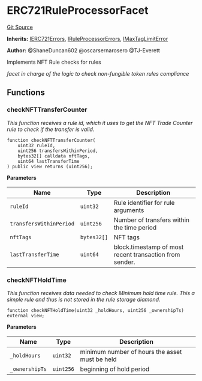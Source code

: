 # ERC721RuleProcessorFacet
[Git Source](https://github.com/thrackle-io/tron/blob/81964a0e15d7593cfe172486fd6691a89432c332/src/economic/ruleProcessor/ERC721RuleProcessorFacet.sol)

**Inherits:**
[IERC721Errors](/src/interfaces/IErrors.sol/interface.IERC721Errors.md), [IRuleProcessorErrors](/src/interfaces/IErrors.sol/interface.IRuleProcessorErrors.md), [IMaxTagLimitError](/src/interfaces/IErrors.sol/interface.IMaxTagLimitError.md)

**Author:**
@ShaneDuncan602 @oscarsernarosero @TJ-Everett

Implements NFT Rule checks for rules

*facet in charge of the logic to check non-fungible token rules compliance*


## Functions
### checkNFTTransferCounter

*This function receives a rule id, which it uses to get the NFT Trade Counter rule to check if the transfer is valid.*


```solidity
function checkNFTTransferCounter(
    uint32 ruleId,
    uint256 transfersWithinPeriod,
    bytes32[] calldata nftTags,
    uint64 lastTransferTime
) public view returns (uint256);
```
**Parameters**

|Name|Type|Description|
|----|----|-----------|
|`ruleId`|`uint32`|Rule identifier for rule arguments|
|`transfersWithinPeriod`|`uint256`|Number of transfers within the time period|
|`nftTags`|`bytes32[]`|NFT tags|
|`lastTransferTime`|`uint64`|block.timestamp of most recent transaction from sender.|


### checkNFTHoldTime

*This function receives data needed to check Minimum hold time rule. This a simple rule and thus is not stored in the rule storage diamond.*


```solidity
function checkNFTHoldTime(uint32 _holdHours, uint256 _ownershipTs) external view;
```
**Parameters**

|Name|Type|Description|
|----|----|-----------|
|`_holdHours`|`uint32`|minimum number of hours the asset must be held|
|`_ownershipTs`|`uint256`|beginning of hold period|


